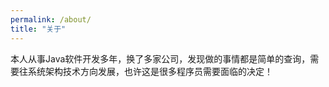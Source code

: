 ```yaml
---
permalink: /about/
title: "关于"
---
```


本人从事Java软件开发多年，换了多家公司，发现做的事情都是简单的查询，需要往系统架构技术方向发展，也许这是很多程序员需要面临的决定！
